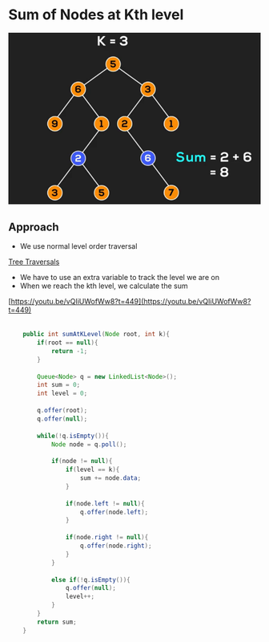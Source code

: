 # Sum of Nodes at Kth level

![Untitled](Sum%20of%20Nodes%20at%20Kth%20level%2043dce96878d6498b967c747072c115b8/Untitled.png)

## Approach

- We use normal level order traversal

[Tree Traversals](Tree%20Traversals%20c679cd44ef6340a3a1b40d2ec52446d9.md)

- We have to use an extra variable to track the level we are on
- When we reach the kth level, we calculate the sum

[https://youtu.be/vQIiUWofWw8?t=449](https://youtu.be/vQIiUWofWw8?t=449)

```java

	public int sumAtKLevel(Node root, int k){
	    if(root == null){
	        return -1;
	    }
	    
	    Queue<Node> q = new LinkedList<Node>();
	    int sum = 0;
	    int level = 0;
	    
	    q.offer(root);
	    q.offer(null);
	    
	    while(!q.isEmpty()){
	        Node node = q.poll();
	        
	        if(node != null){
	            if(level == k){
	                sum += node.data;
	            }
	            
	            if(node.left != null){
	                q.offer(node.left);
	            }
	            
	            if(node.right != null){
	                q.offer(node.right);
	            }
	        }
	        
	        else if(!q.isEmpty()){
	            q.offer(null);
	            level++;
	        }
	    }
	    return sum;
	}
```